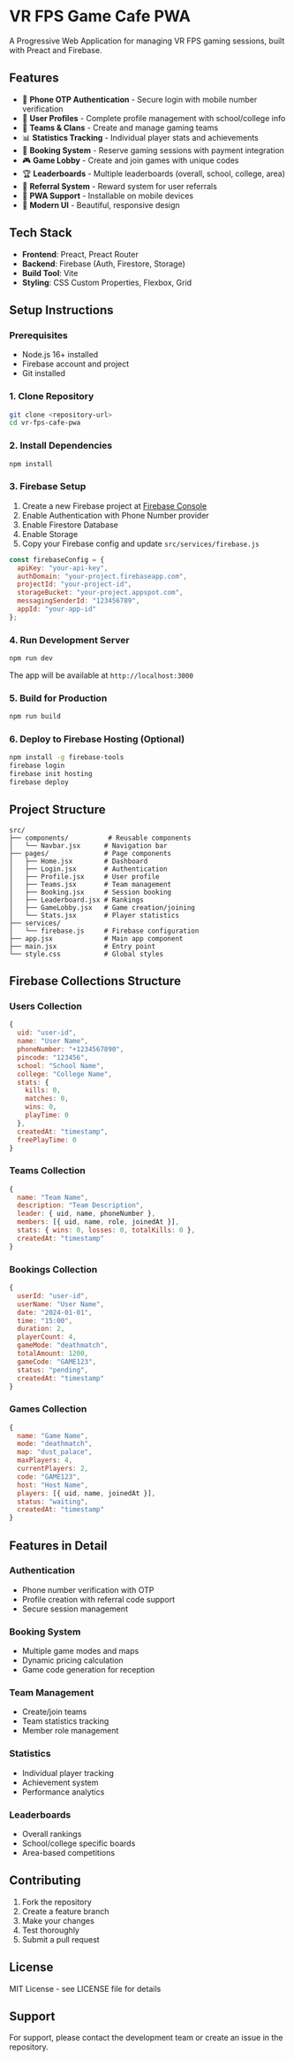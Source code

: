 # VR FPS Game Cafe PWA

A Progressive Web Application for managing VR FPS gaming sessions, built with Preact and Firebase.

## Features

- 🔐 **Phone OTP Authentication** - Secure login with mobile number verification
- 👤 **User Profiles** - Complete profile management with school/college info
- 👥 **Teams & Clans** - Create and manage gaming teams
- 📊 **Statistics Tracking** - Individual player stats and achievements
- 📅 **Booking System** - Reserve gaming sessions with payment integration
- 🎮 **Game Lobby** - Create and join games with unique codes
- 🏆 **Leaderboards** - Multiple leaderboards (overall, school, college, area)
- 🎁 **Referral System** - Reward system for user referrals
- 📱 **PWA Support** - Installable on mobile devices
- 🎨 **Modern UI** - Beautiful, responsive design

## Tech Stack

- **Frontend**: Preact, Preact Router
- **Backend**: Firebase (Auth, Firestore, Storage)
- **Build Tool**: Vite
- **Styling**: CSS Custom Properties, Flexbox, Grid

## Setup Instructions

### Prerequisites

- Node.js 16+ installed
- Firebase account and project
- Git installed

### 1. Clone Repository

```bash
git clone <repository-url>
cd vr-fps-cafe-pwa
```

### 2. Install Dependencies

```bash
npm install
```

### 3. Firebase Setup

1. Create a new Firebase project at [Firebase Console](https://console.firebase.google.com)
2. Enable Authentication with Phone Number provider
3. Enable Firestore Database
4. Enable Storage
5. Copy your Firebase config and update `src/services/firebase.js`

```javascript
const firebaseConfig = {
  apiKey: "your-api-key",
  authDomain: "your-project.firebaseapp.com",
  projectId: "your-project-id",
  storageBucket: "your-project.appspot.com",
  messagingSenderId: "123456789",
  appId: "your-app-id"
};
```

### 4. Run Development Server

```bash
npm run dev
```

The app will be available at `http://localhost:3000`

### 5. Build for Production

```bash
npm run build
```

### 6. Deploy to Firebase Hosting (Optional)

```bash
npm install -g firebase-tools
firebase login
firebase init hosting
firebase deploy
```

## Project Structure

```
src/
├── components/          # Reusable components
│   └── Navbar.jsx      # Navigation bar
├── pages/              # Page components
│   ├── Home.jsx        # Dashboard
│   ├── Login.jsx       # Authentication
│   ├── Profile.jsx     # User profile
│   ├── Teams.jsx       # Team management
│   ├── Booking.jsx     # Session booking
│   ├── Leaderboard.jsx # Rankings
│   ├── GameLobby.jsx   # Game creation/joining
│   └── Stats.jsx       # Player statistics
├── services/           
│   └── firebase.js     # Firebase configuration
├── app.jsx             # Main app component
├── main.jsx            # Entry point
└── style.css           # Global styles
```

## Firebase Collections Structure

### Users Collection
```javascript
{
  uid: "user-id",
  name: "User Name",
  phoneNumber: "+1234567890",
  pincode: "123456",
  school: "School Name",
  college: "College Name",
  stats: {
    kills: 0,
    matches: 0,
    wins: 0,
    playTime: 0
  },
  createdAt: "timestamp",
  freePlayTime: 0
}
```

### Teams Collection
```javascript
{
  name: "Team Name",
  description: "Team Description",
  leader: { uid, name, phoneNumber },
  members: [{ uid, name, role, joinedAt }],
  stats: { wins: 0, losses: 0, totalKills: 0 },
  createdAt: "timestamp"
}
```

### Bookings Collection
```javascript
{
  userId: "user-id",
  userName: "User Name",
  date: "2024-01-01",
  time: "15:00",
  duration: 2,
  playerCount: 4,
  gameMode: "deathmatch",
  totalAmount: 1200,
  gameCode: "GAME123",
  status: "pending",
  createdAt: "timestamp"
}
```

### Games Collection
```javascript
{
  name: "Game Name",
  mode: "deathmatch",
  map: "dust_palace",
  maxPlayers: 4,
  currentPlayers: 2,
  code: "GAME123",
  host: "Host Name",
  players: [{ uid, name, joinedAt }],
  status: "waiting",
  createdAt: "timestamp"
}
```

## Features in Detail

### Authentication
- Phone number verification with OTP
- Profile creation with referral code support
- Secure session management

### Booking System
- Multiple game modes and maps
- Dynamic pricing calculation
- Game code generation for reception

### Team Management
- Create/join teams
- Team statistics tracking
- Member role management

### Statistics
- Individual player tracking
- Achievement system
- Performance analytics

### Leaderboards
- Overall rankings
- School/college specific boards
- Area-based competitions

## Contributing

1. Fork the repository
2. Create a feature branch
3. Make your changes
4. Test thoroughly
5. Submit a pull request

## License

MIT License - see LICENSE file for details

## Support

For support, please contact the development team or create an issue in the repository.
